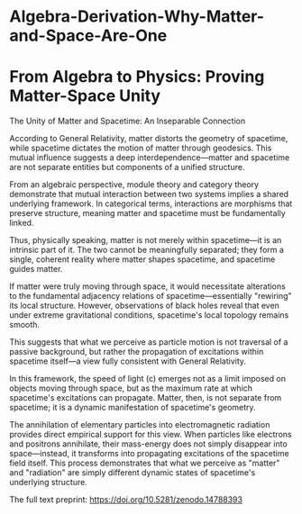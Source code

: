 # Algebra-Derivation-Why-Matter-and-Space-Are-One

# From Algebra to Physics: Proving Matter-Space Unity

The Unity of Matter and Spacetime: An Inseparable Connection

According to General Relativity, matter distorts the geometry of spacetime, while spacetime dictates the motion of matter through geodesics. This mutual influence suggests a deep interdependence—matter and spacetime are not separate entities but components of a unified structure.

From an algebraic perspective, module theory and category theory demonstrate that mutual interaction between two systems implies a shared underlying framework. In categorical terms, interactions are morphisms that preserve structure, meaning matter and spacetime must be fundamentally linked.

Thus, physically speaking, matter is not merely within spacetime—it is an intrinsic part of it. The two cannot be meaningfully separated; they form a single, coherent reality where matter shapes spacetime, and spacetime guides matter.

If matter were truly moving through space, it would necessitate alterations to the fundamental adjacency relations of spacetime—essentially "rewiring" its local structure. However, observations of black holes reveal that even under extreme gravitational conditions, spacetime's local topology remains smooth.

This suggests that what we perceive as particle motion is not traversal of a passive background, but rather the propagation of excitations within spacetime itself—a view fully consistent with General Relativity.

In this framework, the speed of light (c) emerges not as a limit imposed on objects moving through space, but as the maximum rate at which spacetime's excitations can propagate. Matter, then, is not separate from spacetime; it is a dynamic manifestation of spacetime's geometry.

The annihilation of elementary particles into electromagnetic radiation provides direct empirical support for this view. When particles like electrons and positrons annihilate, their mass-energy does not simply disappear into space—instead, it transforms into propagating excitations of the spacetime field itself. This process demonstrates that what we perceive as "matter" and "radiation" are simply different dynamic states of spacetime's underlying structure.

The full text preprint: https://doi.org/10.5281/zenodo.14788393
